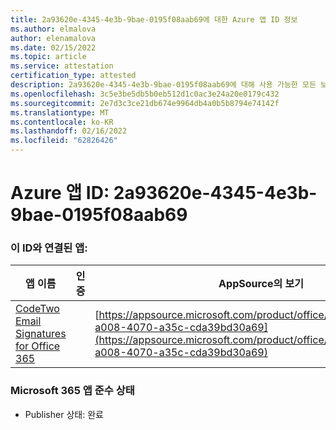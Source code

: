 ```yaml
---
title: 2a93620e-4345-4e3b-9bae-0195f08aab69에 대한 Azure 앱 ID 정보
ms.author: elmalova
author: elenamalova
ms.date: 02/15/2022
ms.topic: article
ms.service: attestation
certification_type: attested
description: 2a93620e-4345-4e3b-9bae-0195f08aab69에 대해 사용 가능한 모든 보안 및 규정 준수 정보입니다.
ms.openlocfilehash: 3c5e3be5db5b0eb512d1c0ac3e24a20e0179c432
ms.sourcegitcommit: 2e7d3c3ce21db674e9964db4a0b5b8794e74142f
ms.translationtype: MT
ms.contentlocale: ko-KR
ms.lasthandoff: 02/16/2022
ms.locfileid: "62826426"
---
```

# <a name="azure-app-id-2a93620e-4345-4e3b-9bae-0195f08aab69"></a>Azure 앱 ID: 2a93620e-4345-4e3b-9bae-0195f08aab69


### <a name="apps-associated-with-this-id"></a>이 ID와 연결된 앱:
| **앱 이름** | **인증** | **AppSource의 보기** |
|--------------|---------------|-----------------------|
| [CodeTwo Email Signatures for Office 365](https://docs.microsoft.com/microsoft-365-app-certification/forward/codetwo.3d2daeb9-a008-4070-a35c-cda39bd30a69) |  | [https://appsource.microsoft.com/product/office/codetwo.3d2daeb9-a008-4070-a35c-cda39bd30a69](https://appsource.microsoft.com/product/office/codetwo.3d2daeb9-a008-4070-a35c-cda39bd30a69) |

### <a name="microsoft-365-app-compliance-status"></a>Microsoft 365 앱 준수 상태
- Publisher 상태: 완료
